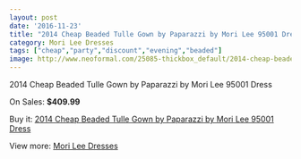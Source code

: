 ```yaml
---
layout: post
date: '2016-11-23'
title: "2014 Cheap Beaded Tulle Gown by Paparazzi by Mori Lee 95001 Dress"
category: Mori Lee Dresses
tags: ["cheap","party","discount","evening","beaded"]
image: http://www.neoformal.com/25085-thickbox_default/2014-cheap-beaded-tulle-gown-by-paparazzi-by-mori-lee-95001-dress.jpg
---
```

2014 Cheap Beaded Tulle Gown by Paparazzi by Mori Lee 95001 Dress

On Sales: **$409.99**
<a href="https://www.neoformal.com/en/mori-lee-dresses-2014/5261-2014-cheap-beaded-tulle-gown-by-paparazzi-by-mori-lee-95001-dress.html"><amp-img layout="responsive" width="600" height="600" src="//www.neoformal.com/25085-thickbox_default/2014-cheap-beaded-tulle-gown-by-paparazzi-by-mori-lee-95001-dress.jpg" alt="2014 Cheap Beaded Tulle Gown by Paparazzi by Mori Lee 95001 Dress 0" /></a>
<a href="https://www.neoformal.com/en/mori-lee-dresses-2014/5261-2014-cheap-beaded-tulle-gown-by-paparazzi-by-mori-lee-95001-dress.html"><amp-img layout="responsive" width="600" height="600" src="//www.neoformal.com/25087-thickbox_default/2014-cheap-beaded-tulle-gown-by-paparazzi-by-mori-lee-95001-dress.jpg" alt="2014 Cheap Beaded Tulle Gown by Paparazzi by Mori Lee 95001 Dress 1" /></a>
<a href="https://www.neoformal.com/en/mori-lee-dresses-2014/5261-2014-cheap-beaded-tulle-gown-by-paparazzi-by-mori-lee-95001-dress.html"><amp-img layout="responsive" width="600" height="600" src="//www.neoformal.com/25084-thickbox_default/2014-cheap-beaded-tulle-gown-by-paparazzi-by-mori-lee-95001-dress.jpg" alt="2014 Cheap Beaded Tulle Gown by Paparazzi by Mori Lee 95001 Dress 2" /></a>
<a href="https://www.neoformal.com/en/mori-lee-dresses-2014/5261-2014-cheap-beaded-tulle-gown-by-paparazzi-by-mori-lee-95001-dress.html"><amp-img layout="responsive" width="600" height="600" src="//www.neoformal.com/25086-thickbox_default/2014-cheap-beaded-tulle-gown-by-paparazzi-by-mori-lee-95001-dress.jpg" alt="2014 Cheap Beaded Tulle Gown by Paparazzi by Mori Lee 95001 Dress 3" /></a>
<a href="https://www.neoformal.com/en/mori-lee-dresses-2014/5261-2014-cheap-beaded-tulle-gown-by-paparazzi-by-mori-lee-95001-dress.html"><amp-img layout="responsive" width="600" height="600" src="//www.neoformal.com/25083-thickbox_default/2014-cheap-beaded-tulle-gown-by-paparazzi-by-mori-lee-95001-dress.jpg" alt="2014 Cheap Beaded Tulle Gown by Paparazzi by Mori Lee 95001 Dress 4" /></a>

Buy it: [2014 Cheap Beaded Tulle Gown by Paparazzi by Mori Lee 95001 Dress](https://www.neoformal.com/en/mori-lee-dresses-2014/5261-2014-cheap-beaded-tulle-gown-by-paparazzi-by-mori-lee-95001-dress.html "2014 Cheap Beaded Tulle Gown by Paparazzi by Mori Lee 95001 Dress")

View more: [Mori Lee Dresses](https://www.neoformal.com/en/62-mori-lee-dresses-2014 "Mori Lee Dresses")